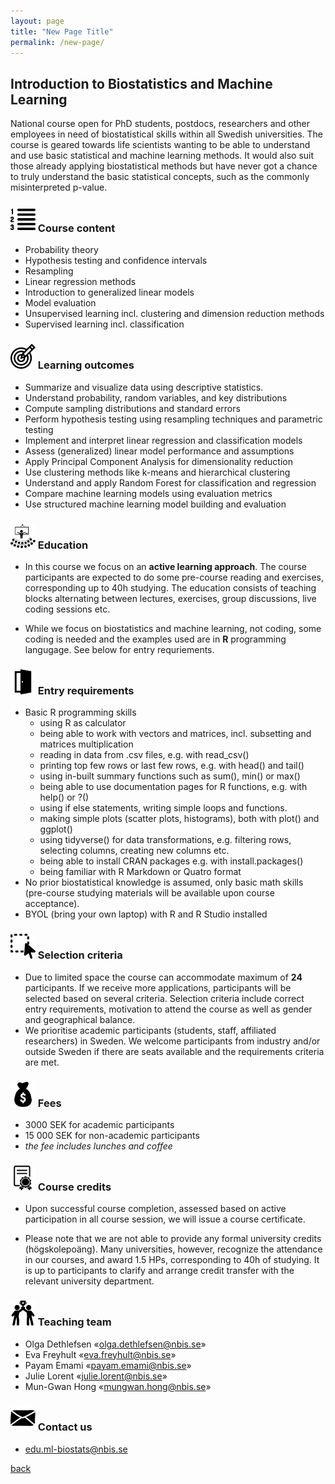 ```yaml
---
layout: page
title: "New Page Title"
permalink: /new-page/
---
```


## Introduction to Biostatistics and Machine Learning

National course open for PhD students, postdocs, researchers and other employees in need of biostatistical skills within all Swedish universities. The course is geared towards life scientists wanting to be able to understand and use basic statistical and machine learning methods. It would also suit those already applying biostatistical methods but have never got a chance to truly understand the basic statistical concepts, such as the commonly misinterpreted p-value.

### <img border="0" src="assets/icons/content.svg" width="40" height="40"> Course content
- Probability theory
- Hypothesis testing and confidence intervals
- Resampling
- Linear regression methods
- Introduction to generalized linear models
- Model evaluation
- Unsupervised learning incl. clustering and dimension reduction methods
- Supervised learning incl. classification

### <img border="0" src="assets/icons/outcome.svg" width="40" height="40"> Learning outcomes
- Summarize and visualize data using descriptive statistics.
- Understand probability, random variables, and key distributions
- Compute sampling distributions and standard errors
- Perform hypothesis testing using resampling techniques and parametric testing
- Implement and interpret linear regression and classification models
- Assess (generalized) linear model performance and assumptions
- Apply Principal Component Analysis for dimensionality reduction
- Use clustering methods like k-means and hierarchical clustering
- Understand and apply Random Forest for classification and regression
- Compare machine learning models using evaluation metrics
- Use structured machine learning model building and evaluation

### <img border="0" src="assets/icons/education.svg" width="40" height="40"> Education
- In this course we focus on an **active learning approach**. The course participants are expected to do some pre-course reading and exercises, corresponding up to 40h studying. The education consists of teaching blocks alternating between lectures, exercises, group discussions, live coding sessions etc.

- While we focus on biostatistics and machine learning, not coding, some coding is needed and the examples used are in **R** programming langugage. See below for entry requriements.

### <img border="0" src="assets/icons/enter.svg" width="40" height="40"> Entry requirements
- Basic R programming skills
    - using R as calculator
    - being able to work with vectors and matrices, incl. subsetting and matrices multiplication 
    - reading in data from .csv files, e.g. with read_csv()
    - printing top few rows or last few rows, e.g. with head() and tail()
    - using in-built summary functions such as sum(), min() or max()
    - being able to use documentation pages for R functions, e.g. with help() or ?()
    - using if else statements, writing simple loops and functions.
    - making simple plots (scatter plots, histograms), both with plot() and ggplot()
    - using tidyverse() for data transformations, e.g. filtering rows, selecting columns, creating new columns etc. 
    - being able to install CRAN packages e.g. with install.packages()
    - being familiar with R Markdown or Quatro format
- No prior biostatistical knowledge is assumed, only basic math skills (pre-course studying materials will be available upon course acceptance). 
- BYOL (bring your own laptop) with R and R Studio installed

### <img border="0" src="assets/icons/selection.svg" width="40" height="40"> Selection criteria

- Due to limited space the course can accommodate maximum of **24** participants. If we receive more applications, participants will be selected based on several criteria. Selection criteria include correct entry requirements, motivation to attend the course as well as gender and geographical balance.
- We prioritise academic participants (students, staff, affiliated researchers) in Sweden. We welcome participants from industry and/or outside Sweden if there are seats available and the requirements criteria are met.

### <img border="0" src="assets/icons/fees.svg" width="40" height="40"> Fees

- 3000 SEK for academic participants
- 15 000 SEK for non-academic participants
- *the fee includes lunches and coffee*

### <img border="0" src="assets/icons/diploma.svg" width="40" height="40"> Course credits

- Upon successful course completion, assessed based on active participation in all course session, we will issue a course certificate.

- Please note that we are not able to provide any formal university credits (högskolepoäng). Many universities, however, recognize the attendance in our courses, and award 1.5 HPs, corresponding to 40h of studying. It is up to participants to clarify and arrange credit transfer with the relevant university department.

### <img border="0" src="assets/icons/team.svg" width="40" height="40"> Teaching team
- Olga Dethlefsen «olga.dethlefsen@nbis.se»
- Eva Freyhult «eva.freyhult@nbis.se»
- Payam Emami «payam.emami@nbis.se»
- Julie Lorent «julie.lorent@nbis.se»
- Mun-Gwan Hong «mungwan.hong@nbis.se»

### <img border="0" src="assets/icons/email.svg" width="40" height="40"> Contact us
- edu.ml-biostats@nbis.se

[back](./)

